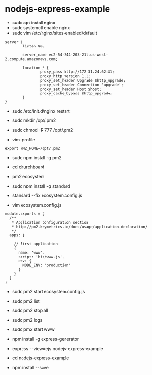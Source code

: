 # nodejs-express-example

* sudo apt install nginx
* sudo systemctl enable nginx
* sudo vim /etc/nginx/sites-enabled/default

```
server {
        listen 80;

        server_name ec2-54-244-203-211.us-west-2.compute.amazonaws.com;

        location / {
                proxy_pass http://172.31.24.62:81;
                proxy_http_version 1.1;
                proxy_set_header Upgrade $http_upgrade;
                proxy_set_header Connection 'upgrade';
                proxy_set_header Host $host;
                proxy_cache_bypass $http_upgrade;
        }
}
```

* sudo /etc/init.d/nginx restart

* sudo mkdir /opt/.pm2
* sudo chmod -R 777 /opt/.pm2

* vim .profile
```
export PM2_HOME=/opt/.pm2
```

* sudo npm install -g pm2

* cd churchboard
* pm2 ecosystem
* sudo npm install -g standard
* standard --fix ecosystem.config.js
* vim ecosystem.config.js

```
module.exports = {
  /**
   * Application configuration section
   * http://pm2.keymetrics.io/docs/usage/application-declaration/
   */
  apps: [

    // First application
    {
      name: 'www',
      script: 'bin/www.js',
      env: {
        NODE_ENV: 'production'
      }
    }
  ]
}
```

* sudo pm2 start ecosystem.config.js
* sudo pm2 list
* sudo pm2 stop all
* sudo pm2 logs

* sudo pm2 start www

* npm install -g express-generator
* express --view=ejs nodejs-express-example
* cd nodejs-express-example
* npm install --save
